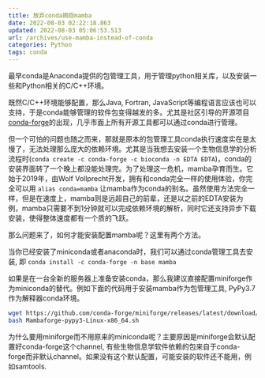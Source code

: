 ```yaml
---
title: 放弃conda拥抱mamba
date: 2022-08-03 02:22:18.863
updated: 2022-08-03 05:06:53.513
url: /archives/use-mamba-instead-of-conda
categories: Python
tags: conda
---
```



最早conda是Anaconda提供的包管理工具，用于管理python相关库，以及安装一些和Python相关的C/C++环境。

既然C/C++环境能够配置，那么Java, Fortran, JavaScript等编程语言应该也可以支持，于是conda能够管理的软件包变得越发的多。尤其是社区引导的开源项目[conda-forge](https://conda-forge.org)的出现，几乎市面上所有开源工具都可以通过conda进行管理。

但一个可怕的问题也随之而来，那就是原本的包管理工具conda执行速度实在是太慢了，无法处理那么庞大的依赖环境。尤其是当我想去安装一个生物信息学的分析流程时(`conda create -c conda-forge -c bioconda -n EDTA EDTA`)，conda的安装界面转了一个晚上都没能处理完。为了处理这一危机，mamba孕育而生。它始于2019年，由Wolf Vollprecht开发，拥有和conda完全一样的使用体验，你完全可以用 `alias conda=mamba` 让mamba作为conda的别名。虽然使用方法完全一样，但是在速度上，mamba则是远超自己的前辈，还是以之前的EDTA安装为例，mamba只需要不到1分钟就可以完成依赖环境的解析，同时它还支持异步下载安装，使得整体速度都有一个质的飞跃。

那么问题来了，如何才能安装配置mamba呢？这里有两个方法。

当你已经安装了miniconda或者anaconda时，我们可以通过conda管理工具去安装, 即 `conda install -c conda-forge -n base mamba`

如果是在一台全新的服务器上准备安装conda，那么我建议直接配置miniforge作为miniconda的替代。例如下面的代码用于安装mamba作为包管理工具, PyPy3.7作为解释器conda环境。

```bash
wget https://github.com/conda-forge/miniforge/releases/latest/download/Mambaforge-pypy3-Linux-x86_64.sh
bash Mambaforge-pypy3-Linux-x86_64.sh
```


为什么要用miniforge而不用原来的miniconda呢？主要原因是miniforge会默认配置好conda-forge这个channel, 有些生物信息学软件依赖的包来自于conda-forge而非默认channel。如果没有这个默认配置，可能安装的软件还不能用，例如samtools.
